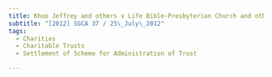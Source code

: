 ```yaml
---
title: Khoo Jeffrey and others v Life Bible-Presbyterian Church and others
subtitle: "[2012] SGCA 37 / 25\_July\_2012"
tags:
  - Charities
  - Charitable Trusts
  - Settlement of Scheme for Administration of Trust

---
```



